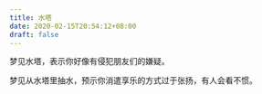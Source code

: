 ```yaml
---
title: 水塔
date: 2020-02-15T20:54:12+08:00
draft: false
---
```


梦见水塔，表示你好像有侵犯朋友们的嫌疑。

梦见从水塔里抽水，预示你消遣享乐的方式过于张扬，有人会看不惯。

